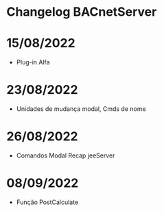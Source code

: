 # Changelog BACnetServer


# 15/08/2022

- Plug-in Alfa


# 23/08/2022

- Unidades de mudança modal, Cmds de nome


# 26/08/2022

- Comandos Modal Recap jeeServer


# 08/09/2022

- Função PostCalculate
